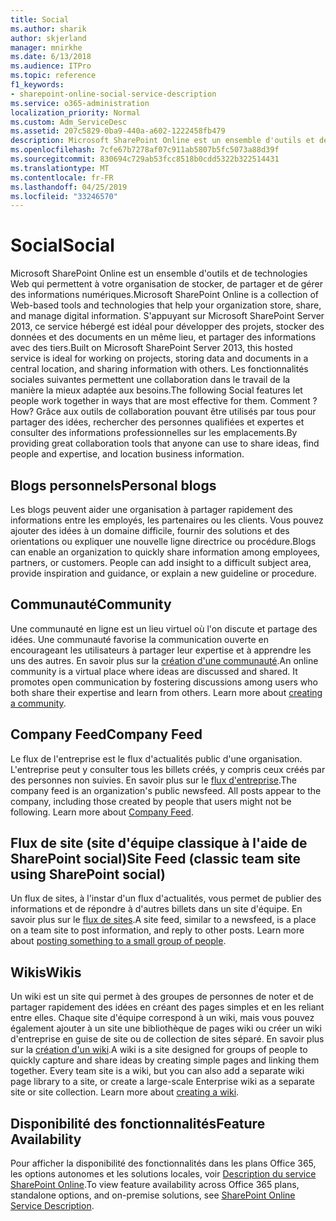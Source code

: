 ```yaml
---
title: Social
ms.author: sharik
author: skjerland
manager: mnirkhe
ms.date: 6/13/2018
ms.audience: ITPro
ms.topic: reference
f1_keywords:
- sharepoint-online-social-service-description
ms.service: o365-administration
localization_priority: Normal
ms.custom: Adm_ServiceDesc
ms.assetid: 207c5829-0ba9-440a-a602-1222458fb479
description: Microsoft SharePoint Online est un ensemble d'outils et de technologies Web qui permettent à votre organisation de stocker, de partager et de gérer des informations numériques. S'appuyant sur Microsoft SharePoint Server 2013, ce service hébergé est idéal pour développer des projets, stocker des données et des documents en un même lieu, et partager des informations avec des tiers. Les fonctionnalités sociales suivantes permettent une collaboration dans le travail de la manière la mieux adaptée aux besoins. Comment ? Grâce aux outils de collaboration pouvant être utilisés par tous pour partager des idées, rechercher des personnes qualifiées et expertes et consulter des informations professionnelles sur les emplacements.
ms.openlocfilehash: 7cfe67b7278af07c911ab5807b5fc5073a88d39f
ms.sourcegitcommit: 830694c729ab53fcc8518b0cdd5322b322514431
ms.translationtype: MT
ms.contentlocale: fr-FR
ms.lasthandoff: 04/25/2019
ms.locfileid: "33246570"
---
```

# <a name="social"></a><span data-ttu-id="4ddd5-107">Social</span><span class="sxs-lookup"><span data-stu-id="4ddd5-107">Social</span></span>

<span data-ttu-id="4ddd5-108">Microsoft SharePoint Online est un ensemble d'outils et de technologies Web qui permettent à votre organisation de stocker, de partager et de gérer des informations numériques.</span><span class="sxs-lookup"><span data-stu-id="4ddd5-108">Microsoft SharePoint Online is a collection of Web-based tools and technologies that help your organization store, share, and manage digital information.</span></span> <span data-ttu-id="4ddd5-109">S'appuyant sur Microsoft SharePoint Server 2013, ce service hébergé est idéal pour développer des projets, stocker des données et des documents en un même lieu, et partager des informations avec des tiers.</span><span class="sxs-lookup"><span data-stu-id="4ddd5-109">Built on Microsoft SharePoint Server 2013, this hosted service is ideal for working on projects, storing data and documents in a central location, and sharing information with others.</span></span> <span data-ttu-id="4ddd5-110">Les fonctionnalités sociales suivantes permettent une collaboration dans le travail de la manière la mieux adaptée aux besoins.</span><span class="sxs-lookup"><span data-stu-id="4ddd5-110">The following Social features let people work together in ways that are most effective for them.</span></span> <span data-ttu-id="4ddd5-111">Comment ?</span><span class="sxs-lookup"><span data-stu-id="4ddd5-111">How?</span></span> <span data-ttu-id="4ddd5-112">Grâce aux outils de collaboration pouvant être utilisés par tous pour partager des idées, rechercher des personnes qualifiées et expertes et consulter des informations professionnelles sur les emplacements.</span><span class="sxs-lookup"><span data-stu-id="4ddd5-112">By providing great collaboration tools that anyone can use to share ideas, find people and expertise, and location business information.</span></span> 
  
## <a name="personal-blogs"></a><span data-ttu-id="4ddd5-113">Blogs personnels</span><span class="sxs-lookup"><span data-stu-id="4ddd5-113">Personal blogs</span></span>
<span data-ttu-id="4ddd5-114"><a name="bkmk_Blogs"> </a></span><span class="sxs-lookup"><span data-stu-id="4ddd5-114"></span></span>

<span data-ttu-id="4ddd5-p103">Les blogs peuvent aider une organisation à partager rapidement des informations entre les employés, les partenaires ou les clients. Vous pouvez ajouter des idées à un domaine difficile, fournir des solutions et des orientations ou expliquer une nouvelle ligne directrice ou procédure.</span><span class="sxs-lookup"><span data-stu-id="4ddd5-p103">Blogs can enable an organization to quickly share information among employees, partners, or customers. People can add insight to a difficult subject area, provide inspiration and guidance, or explain a new guideline or procedure.</span></span>
  
## <a name="community"></a><span data-ttu-id="4ddd5-117">Communauté</span><span class="sxs-lookup"><span data-stu-id="4ddd5-117">Community</span></span>
<span data-ttu-id="4ddd5-118"><a name="bkmk_Community"> </a></span><span class="sxs-lookup"><span data-stu-id="4ddd5-118"></span></span>

<span data-ttu-id="4ddd5-p104">Une communauté en ligne est un lieu virtuel où l'on discute et partage des idées. Une communauté favorise la communication ouverte en encourageant les utilisateurs à partager leur expertise et à apprendre les uns des autres. En savoir plus sur la [création d'une communauté](https://go.microsoft.com/fwlink/p/?LinkId=271061).</span><span class="sxs-lookup"><span data-stu-id="4ddd5-p104">An online community is a virtual place where ideas are discussed and shared. It promotes open communication by fostering discussions among users who both share their expertise and learn from others. Learn more about [creating a community](https://go.microsoft.com/fwlink/p/?LinkId=271061).</span></span>
  
## <a name="company-feed"></a><span data-ttu-id="4ddd5-122">Company Feed</span><span class="sxs-lookup"><span data-stu-id="4ddd5-122">Company Feed</span></span>
<span data-ttu-id="4ddd5-123"><a name="bkmk_CompanyFeed"> </a></span><span class="sxs-lookup"><span data-stu-id="4ddd5-123"></span></span>

<span data-ttu-id="4ddd5-p105">Le flux de l'entreprise est le flux d'actualités public d'une organisation. L'entreprise peut y consulter tous les billets créés, y compris ceux créés par des personnes non suivies. En savoir plus sur le [flux d'entreprise](https://go.microsoft.com/fwlink/p/?LinkId=271062).</span><span class="sxs-lookup"><span data-stu-id="4ddd5-p105">The company feed is an organization's public newsfeed. All posts appear to the company, including those created by people that users might not be following. Learn more about [Company Feed](https://go.microsoft.com/fwlink/p/?LinkId=271062).</span></span>
  
## <a name="site-feed-classic-team-site-using-sharepoint-social"></a><span data-ttu-id="4ddd5-127">Flux de site (site d'équipe classique à l'aide de SharePoint social)</span><span class="sxs-lookup"><span data-stu-id="4ddd5-127">Site Feed (classic team site using SharePoint social)</span></span>
<span data-ttu-id="4ddd5-128"><a name="bkmk_SiteFeed"> </a></span><span class="sxs-lookup"><span data-stu-id="4ddd5-128"></span></span>

<span data-ttu-id="4ddd5-p106">Un flux de sites, à l'instar d'un flux d'actualités, vous permet de publier des informations et de répondre à d'autres billets dans un site d'équipe. En savoir plus sur le [flux de sites](https://go.microsoft.com/fwlink/p/?LinkId=271071).</span><span class="sxs-lookup"><span data-stu-id="4ddd5-p106">A site feed, similar to a newsfeed, is a place on a team site to post information, and reply to other posts. Learn more about [posting something to a small group of people](https://go.microsoft.com/fwlink/p/?LinkId=271071).</span></span>
  
## <a name="wikis"></a><span data-ttu-id="4ddd5-131">Wikis</span><span class="sxs-lookup"><span data-stu-id="4ddd5-131">Wikis</span></span>
<span data-ttu-id="4ddd5-132"><a name="bkmk_Wikis"> </a></span><span class="sxs-lookup"><span data-stu-id="4ddd5-132"></span></span>

<span data-ttu-id="4ddd5-p107">Un wiki est un site qui permet à des groupes de personnes de noter et de partager rapidement des idées en créant des pages simples et en les reliant entre elles. Chaque site d'équipe correspond à un wiki, mais vous pouvez également ajouter à un site une bibliothèque de pages wiki ou créer un wiki d'entreprise en guise de site ou de collection de sites séparé. En savoir plus sur la [création d'un wiki](https://go.microsoft.com/fwlink/p/?LinkId=271358).</span><span class="sxs-lookup"><span data-stu-id="4ddd5-p107">A wiki is a site designed for groups of people to quickly capture and share ideas by creating simple pages and linking them together. Every team site is a wiki, but you can also add a separate wiki page library to a site, or create a large-scale Enterprise wiki as a separate site or site collection. Learn more about [creating a wiki](https://go.microsoft.com/fwlink/p/?LinkId=271358).</span></span>
  
## <a name="feature-availability"></a><span data-ttu-id="4ddd5-136">Disponibilité des fonctionnalités</span><span class="sxs-lookup"><span data-stu-id="4ddd5-136">Feature Availability</span></span>
<span data-ttu-id="4ddd5-137"><a name="bkmk_Wikis"> </a></span><span class="sxs-lookup"><span data-stu-id="4ddd5-137"></span></span>

<span data-ttu-id="4ddd5-138">Pour afficher la disponibilité des fonctionnalités dans les plans Office 365, les options autonomes et les solutions locales, voir [Description du service SharePoint Online](sharepoint-online-service-description.md).</span><span class="sxs-lookup"><span data-stu-id="4ddd5-138">To view feature availability across Office 365 plans, standalone options, and on-premise solutions, see [SharePoint Online Service Description](sharepoint-online-service-description.md).</span></span>
  

